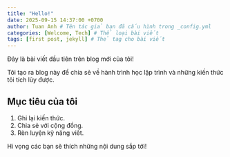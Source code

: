 ```yaml
---
title: "Hello!"
date: 2025-09-15 14:37:00 +0700
author: Tuan Anh # Tên tác giả bạn đã cấu hình trong _config.yml
categories: [Welcome, Tech] # Thể loại bài viết
tags: [first post, jekyll] # Thẻ tag cho bài viết
---
```


Đây là bài viết đầu tiên trên blog mới của tôi!

Tôi tạo ra blog này để chia sẻ về hành trình học lập trình và những kiến thức tôi tích lũy được.

## Mục tiêu của tôi

1. Ghi lại kiến thức.
2. Chia sẻ với cộng đồng.
3. Rèn luyện kỹ năng viết.

Hi vọng các bạn sẽ thích những nội dung sắp tới!
